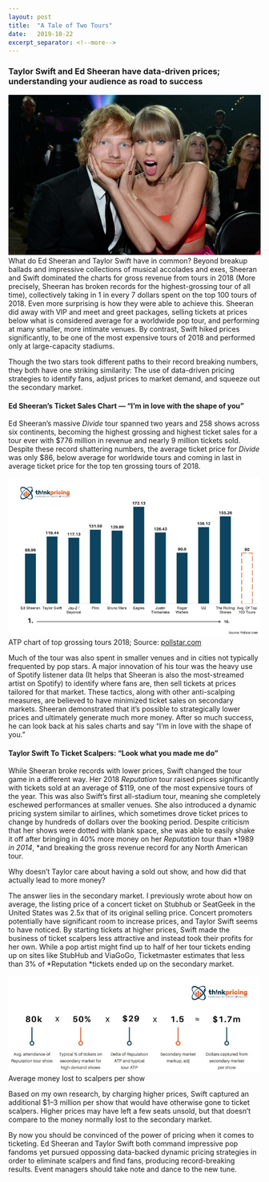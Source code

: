 ```yaml
---
layout:	post
title:	"A Tale of Two Tours"
date:	2019-10-22
excerpt_separator: <!--more-->
---
```


### Taylor Swift and Ed Sheeran have data-driven prices; understanding your audience as road to success

![](/img/1*A1Wzgr1NLomqf86qjptP6g.jpeg)
What do Ed Sheeran and Taylor Swift have in common? Beyond breakup ballads and impressive collections of musical accolades and exes, Sheeran and Swift dominated the charts for gross revenue from tours in 2018 (More precisely, Sheeran has broken records for the highest-grossing tour of all time), collectively taking in 1 in every 7 dollars spent on the top 100 tours of 2018. Even more surprising is how they were able to achieve this. Sheeran did away with VIP and meet and greet packages, selling tickets at prices below what is considered average for a worldwide pop tour, and performing at many smaller, more intimate venues. By contrast, Swift hiked prices significantly, to be one of the most expensive tours of 2018 and performed only at large-capacity stadiums.

Though the two stars took different paths to their record breaking numbers, they both have one striking similarity: The use of data-driven pricing strategies to identify fans, adjust prices to market demand, and squeeze out the secondary market.
<!--more-->

#### Ed Sheeran’s Ticket Sales Chart — “I’m in love with the shape of you”

Ed Sheeran’s massive *Divide* tour spanned two years and 258 shows across six continents, becoming the highest grossing and highest ticket sales for a tour ever with \$776 million in revenue and nearly 9 million tickets sold. Despite these record shattering numbers, the average ticket price for *Divide* was only $86, below average for worldwide tours and coming in last in average ticket price for the top ten grossing tours of 2018.

![](/img/1*wYNWd_qOdP6Zo8loJ-wk7w.jpeg)
ATP chart of top grossing tours 2018; Source: [pollstar.com](https://www.pollstar.com/Chart/2018/12/2018YearEndTop100WorldwideTours_697.pdf)

Much of the tour was also spent in smaller venues and in cities not typically frequented by pop stars. A major innovation of his tour was the heavy use of Spotify listener data (It helps that Sheeran is also the most-streamed artist on Spotify) to identify where fans are, then sell tickets at prices tailored for that market. These tactics, along with other anti-scalping measures, are believed to have minimized ticket sales on secondary markets. Sheeran demonstrated that it’s possible to strategically lower prices and ultimately generate much more money. After so much success, he can look back at his sales charts and say “I’m in love with the shape of you.”

#### Taylor Swift To Ticket Scalpers: “Look what you made me do”

While Sheeran broke records with lower prices, Swift changed the tour game in a different way. Her 2018 *Reputation* tour raised prices significantly with tickets sold at an average of $119, one of the most expensive tours of the year. This was also Swift’s first all-stadium tour, meaning she completely eschewed performances at smaller venues. She also introduced a dynamic pricing system similar to airlines, which sometimes drove ticket prices to change by hundreds of dollars over the booking period. Despite criticism that her shows were dotted with blank space, she was able to easily shake it off after bringing in 40% more money on her *Reputation* tour than *1989 *in 2014*, *and breaking the gross revenue record for any North American tour.

Why doesn’t Taylor care about having a sold out show, and how did that actually lead to more money?

The answer lies in the secondary market. I previously wrote about how on average, the listing price of a concert ticket on Stubhub or SeatGeek in the United States was 2.5x that of its original selling price. Concert promoters potentially have significant room to increase prices, and Taylor Swift seems to have noticed. By starting tickets at higher prices, Swift made the business of ticket scalpers less attractive and instead took their profits for her own. While a pop artist might find up to half of her tour tickets ending up on sites like StubHub and ViaGoGo, Ticketmaster estimates that less than 3% of *Reputation *tickets ended up on the secondary market.

![](/img/1*_RkrZMeZyJ0Y3Fi5nKSYqw.jpeg)
Average money lost to scalpers per show

Based on my own research, by charging higher prices, Swift captured an additional $1–3 million per show that would have otherwise gone to ticket scalpers. Higher prices may have left a few seats unsold, but that doesn’t compare to the money normally lost to the secondary market.

By now you should be convinced of the power of pricing when it comes to ticketing. Ed Sheeran and Taylor Swift both command impressive pop fandoms yet pursued oppossing data-backed dynamic pricing strategies in order to eliminate scalpers and find fans, producing record-breaking results. Event managers should take note and dance to the new tune.
  